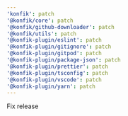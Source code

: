 ```yaml
---
'konfik': patch
'@konfik/core': patch
'@konfik/github-downloader': patch
'@konfik/utils': patch
'@konfik-plugin/eslint': patch
'@konfik-plugin/gitignore': patch
'@konfik-plugin/gitpod': patch
'@konfik-plugin/package-json': patch
'@konfik-plugin/prettier': patch
'@konfik-plugin/tsconfig': patch
'@konfik-plugin/vscode': patch
'@konfik-plugin/yarn': patch
---
```


Fix release
